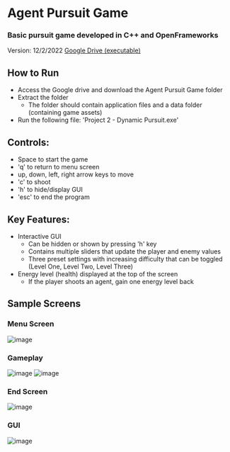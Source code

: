 # Agent Pursuit Game
### Basic pursuit game developed in C++ and OpenFrameworks
Version: 12/2/2022 [Google Drive (executable)](https://drive.google.com/drive/folders/1cQA10vWxCAv9uT0y9or7Q3pPTnUbP1dM?usp=share_link)

## How to Run

- Access the Google drive and download the Agent Pursuit Game folder
- Extract the folder
  - The folder should contain application files and a data folder (containing game assets)
- Run the following file: 'Project 2 - Dynamic Pursuit.exe'

## Controls:
- Space to start the game
- 'q' to return to menu screen
- up, down, left, right arrow keys to move
- 'c' to shoot
- 'h' to hide/display GUI
- 'esc' to end the program

## Key Features:
- Interactive GUI
  - Can be hidden or shown by pressing 'h' key
  - Contains multiple sliders that update the player and enemy values
  - Three preset settings with increasing difficulty that can be toggled (Level One, Level Two, Level Three)
- Energy level (health) displayed at the top of the screen
  - If the player shoots an agent, gain one energy level back

## Sample Screens

### Menu Screen
![image](https://user-images.githubusercontent.com/73325837/205374237-90910d0d-117e-423d-a2dd-e3fc5034f77e.png)

### Gameplay
![image](https://user-images.githubusercontent.com/73325837/205374481-08967e8c-2627-478a-a72a-242bd9306984.png)
![image](https://user-images.githubusercontent.com/73325837/205374743-589e100a-eef8-42d8-87b3-47382df1a1f8.png)

### End Screen
![image](https://user-images.githubusercontent.com/73325837/205374837-1c8a3847-ba90-4ac2-a3f1-7c85797499f1.png)

### GUI
![image](https://user-images.githubusercontent.com/73325837/205374378-08c57465-a101-4352-9928-99cb5bed3455.png)
